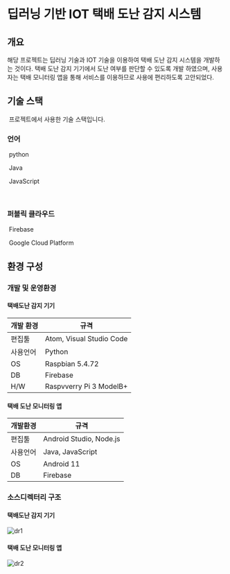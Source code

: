 # 딥러닝 기반 IOT 택배 도난 감지 시스템

## 개요 

 해당 프로젝트는 딥러닝 기술과 IOT 기술을 이용하여 택배 도난 감지 시스템을 개발하는 것이다. 택배 도난 감지 기기에서 도난 여부를 판단할 수 있도록 개발 하였으며, 사용자는 택배 모니터링 앱을 통해 서비스를 이용하므로 사용에 편리하도록 고안되었다.



## 기술 스택

​	프로젝트에서 사용한 기술 스택입니다.

### 	언어

​		python

​		Java

​		JavaScript

​	

### 	퍼블릭 클라우드

​		Firebase

​		Google Cloud Platform



## 환경 구성

### 	개발 및 운영환경

#### 		택배도난 감지 기기

| 개발 환경 | 규격                     |
| --------- | ------------------------ |
| 편집툴    | Atom, Visual Studio Code |
| 사용언어  | Python                   |
| OS        | Raspbian 5.4.72          |
| DB        | Firebase                 |
| H/W       | Raspvverry Pi 3 ModelB+  |

#### 		택배 도난 모니터링 앱

| 개발환경 | 규격                    |
| -------- | ----------------------- |
| 편집툴   | Android Studio, Node.js |
| 사용언어 | Java, JavaScript        |
| OS       | Android 11              |
| DB       | Firebase                |



### 	소스디렉터리 구조

#### 		택배도난 감지 기기

![dr1](https://user-images.githubusercontent.com/87285592/126587241-794d4faa-af96-4e5f-bbd3-6e5f2699816a.jpg)

#### 		택배 도난 모니터링 앱

![dr2](https://user-images.githubusercontent.com/87285592/126587247-279adf23-4656-4b4c-a38d-2ec64c5bf9be.jpg)

